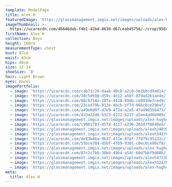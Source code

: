 ```yaml
---
template: ModelPage
title: Alex H
featuredImage: 'https://glassmanagement.imgix.net/images/uploads/alex-hughes-banner.jpg'
imageThumbnail: >-
  https://ucarecdn.com/4b646dab-f4b1-42bd-8630-d67ceab45756/-/crop/956x909/107,44/-/preview/
firstName: Alex H
collection: Boys
height: 160cm
measurementType: chest
bust: 67cm
waist: 63cm
hips: 80cm
size: 12-14
shoeSize: '8'
hair: Light Brown
eyes: Hazel
imagePortfolio:
  - image: 'https://ucarecdn.com/cab71c26-daab-40c8-a2c0-5b2b8cd9a014/'
  - image: 'https://ucarecdn.com/30c5d598-d59c-4e12-a5bf-879ad261ae4e/'
  - image: 'https://ucarecdn.com/08c6718a-20fe-4410-89db-ce9939efced9/'
  - image: 'https://ucarecdn.com/23ced79b-912e-4bcb-bf7d-966c6ce290af/'
  - image: 'https://ucarecdn.com/a49e0d0f-d7e9-472a-a2a5-47a490356473/'
  - image: 'https://ucarecdn.com/423a32d6-b523-4222-b217-a5ee4ad6b909/'
  - image: 'https://glassmanagement.imgix.net/images/uploads/alex-hughes-3.jpg'
  - image: 'https://ucarecdn.com/c9901783-d5f8-4117-a296-265d7f0048ed/'
  - image: 'https://glassmanagement.imgix.net/images/uploads/alexh248391.jpg'
  - image: 'https://glassmanagement.imgix.net/images/uploads/alexh3427893.jpg'
  - image: 'https://ucarecdn.com/de83b46a-9b37-4f2e-8f6f-77879c95132c/'
  - image: 'https://ucarecdn.com/55bce784-d5bf-4fb9-9301-c0ec0ce98cf9/'
  - image: 'https://glassmanagement.imgix.net/images/uploads/alex-hughes-6.jpg'
  - image: 'https://ucarecdn.com/87c2c7bb-30bb-49b4-a54c-60d7bbf9d08b/'
  - image: 'https://glassmanagement.imgix.net/images/uploads/alexh472389.jpg'
  - image: 'https://glassmanagement.imgix.net/images/uploads/alexh324789302.jpg'
  - image: 'https://glassmanagement.imgix.net/images/uploads/alex-hughes-8.jpg'
meta:
  title: Alex H
---
```


